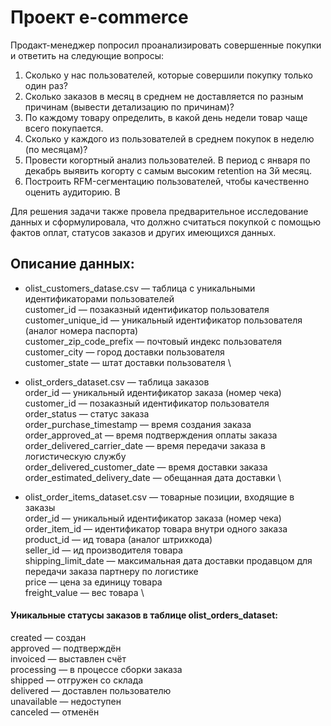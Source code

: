 # Проект e-commerce
Продакт-менеджер попросил проанализировать совершенные покупки и ответить на следующие вопросы:
1. Сколько у нас пользователей, которые совершили покупку только один раз?
2. Сколько заказов в месяц в среднем не доставляется по разным причинам (вывести детализацию по причинам)?
3. По каждому товару определить, в какой день недели товар чаще всего покупается.
4. Сколько у каждого из пользователей в среднем покупок в неделю (по месяцам)?
5. Провести когортный анализ пользователей. В период с января по декабрь выявить когорту с самым высоким retention на 3й месяц.
6. Построить RFM-сегментацию пользователей, чтобы качественно оценить аудиторию. В

Для решения задачи также провела предварительное исследование данных и сформулировала, что должно считаться покупкой с помощью фактов оплат, статусов заказов и других имеющихся данных.

## Описание данных:
* olist_customers_datase.csv — таблица с уникальными идентификаторами пользователей\
customer_id — позаказный идентификатор пользователя\
customer_unique_id —  уникальный идентификатор пользователя  (аналог номера паспорта)\
customer_zip_code_prefix —  почтовый индекс пользователя\
customer_city —  город доставки пользователя \
customer_state —  штат доставки пользователя \

* olist_orders_dataset.csv —  таблица заказов \
order_id —  уникальный идентификатор заказа (номер чека)\
customer_id —  позаказный идентификатор пользователя\
order_status —  статус заказа \
order_purchase_timestamp —  время создания заказа \
order_approved_at —  время подтверждения оплаты заказа \
order_delivered_carrier_date —  время передачи заказа в логистическую службу \
order_delivered_customer_date —  время доставки заказа \
order_estimated_delivery_date —  обещанная дата доставки \

* olist_order_items_dataset.csv —  товарные позиции, входящие в заказы \
order_id —  уникальный идентификатор заказа (номер чека) \
order_item_id —  идентификатор товара внутри одного заказа \
product_id —  ид товара (аналог штрихкода) \
seller_id — ид производителя товара \
shipping_limit_date —  максимальная дата доставки продавцом для передачи заказа партнеру по логистике \
price —  цена за единицу товара \
freight_value —  вес товара \

#### Уникальные статусы заказов в таблице olist_orders_dataset:
created —  создан \
approved —  подтверждён \
invoiced —  выставлен счёт \
processing —  в процессе сборки заказа \
shipped —  отгружен со склада \
delivered —  доставлен пользователю \
unavailable —  недоступен \
canceled —  отменён 
